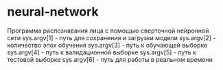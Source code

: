 # neural-network
Программа распознавания лица с помощью сверточной нейронной сети
sys.argv[1] - путь для сохранения и загрузки модели
sys.argv[2] - количество эпох обучения
sys.argv[3] - путь к обучающей выборке
sys.argv[4] - путь к валидационной выборке
sys.argv[5] - путь к тестовой выборке
sys.argv[6] - путь для работы в реальном времени
